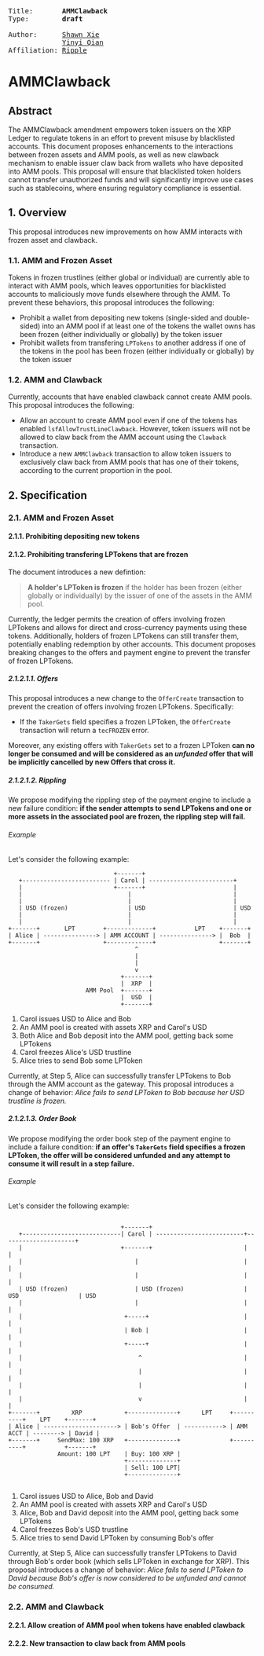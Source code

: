 <pre>
Title:       <b>AMMClawback</b>
Type:        <b>draft</b>

Author:      <a href="mailto:shawnxie@ripple.com">Shawn Xie</a>
             <a href="mailto:yqian@ripple.com">Yinyi Qian</a>
Affiliation: <a href="https://ripple.com">Ripple</a>
</pre>

#  AMMClawback

## Abstract

The AMMClawback amendment empowers token issuers on the XRP Ledger to regulate tokens in an effort to prevent misuse by blacklisted accounts. This document proposes enhancements to the interactions between frozen assets and AMM pools, as well as new clawback mechanism to enable issuer claw back from wallets who have deposited into AMM pools. This proposal will ensure that blacklisted token holders cannot transfer unauthorized funds and will significantly improve use cases such as stablecoins, where ensuring regulatory compliance is essential.

## 1. Overview
This proposal introduces new improvements on how AMM interacts with frozen asset and clawback.

### 1.1. AMM and Frozen Asset
Tokens in frozen trustlines (either global or individual) are currently able to interact with AMM pools, which leaves opportunities for blacklisted accounts to maliciously move funds elsewhere through the AMM. To prevent these behaviors, this proposal introduces the following:
* Prohibit a wallet from depositing new tokens (single-sided and double-sided) into an AMM pool if at least one of the tokens the wallet owns has been frozen (either individually or globally) by the token issuer 
* Prohibit wallets from transfering `LPTokens` to another address if one of the tokens in the pool has been frozen (either individually or globally) by the token issuer

### 1.2. AMM and Clawback
Currently, accounts that have enabled clawback cannot create AMM pools. This proposal introduces the following:
* Allow an account to create AMM pool even if one of the tokens has enabled `lsfAllowTrustLineClawback`. However, token issuers will not be allowed to claw back from the AMM account using the `Clawback` transaction.
* Introduce a new `AMMClawback` transaction to allow token issuers to exclusively claw back from AMM pools that has one of their tokens, according to the current proportion in the pool.


## 2. Specification
### 2.1. AMM and Frozen Asset 
#### 2.1.1. Prohibiting depositing new tokens
#### 2.1.2. Prohibiting transfering LPTokens that are frozen

The document introduces a new defintion: 

> __A holder's LPToken is frozen__ if the holder has been frozen (either globally or individually) by the issuer of one of the assets in the AMM pool.

Currently, the ledger permits the creation of offers involving frozen LPTokens and allows for direct and cross-currency payments using these tokens. Additionally, holders of frozen LPTokens can still transfer them, potentially enabling redemption by other accounts.
This document proposes breaking changes to the offers and payment engine to prevent the transfer of frozen LPTokens.

##### 2.1.2.1.1. Offers
This proposal introduces a new change to the `OfferCreate` transaction to prevent the creation of offers involving frozen LPTokens. Specifically: 
* If the `TakerGets` field specifies a frozen LPToken, the `OfferCreate` transaction will return a `tecFROZEN` error.

Moreover, any existing offers with `TakerGets` set to a frozen LPToken __can no longer be consumed and will be considered as an _unfunded_ offer that will be implicitly cancelled by new Offers that cross it.__

##### 2.1.2.1.2. Rippling  
We propose modifying the rippling step of the payment engine to include a new failure condition: __if the sender attempts to send LPTokens and one or more assets in the associated pool are frozen, the rippling step will fail.__

###### Example
Let's consider the following example:

```
                              +-------+
   +------------------------- | Carol | ------------------------+ 
   |                          +-------+                         | 
   |                              |                             |
   |                              |                             |
   | USD (frozen)                 | USD                         | USD 
   |                              |                             |
   |                              |                             |
+-------+       LPT        +-------------+           LPT    +-------+
| Alice | ---------------> | AMM ACCOUNT | ---------------> |  Bob  |
+-------+                  +-------------+                  +-------+
                                    ^
                                    |
                                    |
                                    v
                                +-------+ 
                                |  XRP  | 
                      AMM Pool  +-------+     
                                |  USD  |       
                                +-------+                                        
```

1. Carol issues USD to Alice and Bob
2. An AMM pool is created with assets XRP and Carol's USD 
3. Both Alice and Bob deposit into the AMM pool, getting back some LPTokens
4. Carol freezes Alice's USD trustline
5. Alice tries to send Bob some LPToken

Currently, at Step 5, Alice can successfully transfer LPTokens to Bob through the AMM account as the gateway. This proposal introduces a change of behavior: _Alice fails to send LPToken to Bob because her USD trustline is frozen._

##### 2.1.2.1.3. Order Book  
We propose modifying the order book step of the payment engine to include a failure condition: __if an offer's `TakerGets` field specifies a frozen LPToken, the offer will be considered unfunded and any attempt to consume it will result in a step failure.__

###### Example
Let's consider the following example:

```

                                +-------+
   +----------------------------| Carol | -------------------------+---------------------+ 
   |                            +-------+                          |                     |
   |                                |                              |                     |
   |                                |                              |                     |
   | USD (frozen)                   | USD (frozen)                 | USD                 | USD
   |                                |                              |                     |
   |                             +-----+                           |                     |
   |                             | Bob |                           |                     |
   |                             +-----+                           |                     |
   |                                 ^                             |                     |
   |                                 |                             |                     |
   |                                 |                             |                     |
   |                                 v                             |                     |                                       
+-------+         XRP            +--------------+      LPT     +----------+    LPT    +-------+
| Alice | ---------------------> | Bob's Offer  | -----------> | AMM ACCT | --------> | David |
+-------+     SendMax: 100 XRP   +--------------+              +----------+           +-------+
              Amount: 100 LPT    | Buy: 100 XRP |       
                                 +--------------+
                                 | Sell: 100 LPT|
                                 +--------------+
                                                                         
```

1. Carol issues USD to Alice, Bob and David
2. An AMM pool is created with assets XRP and Carol's USD 
3. Alice, Bob and David deposit into the AMM pool, getting back some LPTokens
4. Carol freezes Bob's USD trustline
5. Alice tries to send David LPToken by consuming Bob's offer

Currently, at Step 5, Alice can successfully transfer LPTokens to David through Bob's order book (which sells LPToken in exchange for XRP). This proposal introduces a change of behavior: _Alice fails to send LPToken to David because Bob's offer is now considered to be unfunded and cannot be consumed._


### 2.2. AMM and Clawback
#### 2.2.1. Allow creation of AMM pool when tokens have enabled clawback
#### 2.2.2. New transaction to claw back from AMM pools

